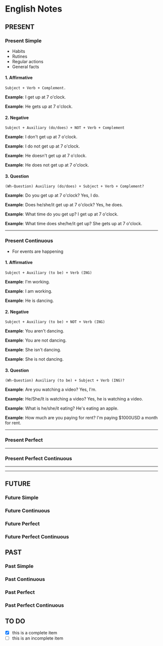 # English Notes

## PRESENT

### Present Simple

- Habits
- Rutines
- Regular actions
- General facts

#### 1. Affirmative
`Subject + Verb + Complement.`

**Example**: I get up at 7 o'clock.

**Example**: He gets up at 7 o'clock.


#### 2. Negative
`Subject + Auxiliary (do/does) + NOT + Verb + Complement`

**Example**: I don't get up at 7 o'clock.

**Example**: I do not get up at 7 o'clock.

**Example**: He doesn't get up at 7 o'clock.

**Example**: He does not get up at 7 o'clock.


#### 3. Question
`(Wh-Question) Auxiliary (do/does) + Subject + Verb + Complement?`

**Example**: Do you get up at 7 o'clock? Yes, I do.

**Example**: Does he/she/it get up at 7 o'clock? Yes, he does.

**Example**: What time do you get up? I get up at 7 o'clock.

**Example**: What time does she/he/it get up? She gets up at 7 o'clock.

__________________

### Present Continuous

- For events are happening

#### 1. Affirmative
`Subject + Auxiliary (to be) + Verb (ING)`

**Example**: I'm working.

**Example**: I am working.

**Example**: He is dancing.


#### 2. Negative
`Subject + Auxiliary (to be) + NOT + Verb (ING)`

**Example**: You aren't dancing.

**Example**: You are not dancing.

**Example**: She isn't dancing.

**Example**: She is not dancing.


#### 3. Question
`(Wh-Question) Auxiliary (to be) + Subject + Verb (ING)?`

**Example**: Are you watching a video? Yes, I'm.

**Example**: He/She/It is watching a video? Yes, he is watching a video.

**Example**: What is he/she/it eating? He's eating an apple.

**Example**: How much are you paying for rent? I'm paying $1000USD a month for rent.


__________________

### Present Perfect


__________________

### Present Perfect Continuous


__________________

******************

## FUTURE

### Future Simple

### Future Continuous

### Future Perfect

### Future Perfect Continuous



## PAST

### Past Simple

### Past Continuous

### Past Perfect

### Past Perfect Continuous


## TO DO

- [x] this is a complete item
- [ ] this is an incomplete item 
